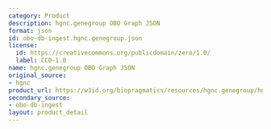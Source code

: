 ```yaml
---
category: Product
description: hgnc.genegroup OBO Graph JSON
format: json
id: obo-db-ingest.hgnc.genegroup.json
license:
  id: https://creativecommons.org/publicdomain/zero/1.0/
  label: CC0-1.0
name: hgnc.genegroup OBO Graph JSON
original_source:
- hgnc
product_url: https://w3id.org/biopragmatics/resources/hgnc.genegroup/hgnc.genegroup.json
secondary_source:
- obo-db-ingest
layout: product_detail
---
```

